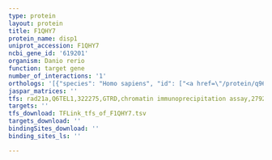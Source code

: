 ```yaml
---
type: protein
layout: protein
title: F1QHY7
protein_name: disp1
uniprot_accession: F1QHY7
ncbi_gene_id: '619201'
organism: Danio rerio
function: target gene
number_of_interactions: '1'
orthologs: '[{"species": "Homo sapiens", "id": ["<a href=\"/protein/q96f81\">Q96F81</a>"]}, {"species": "Mus musculus", "id": ["<a href=\"/protein/q3tdn0\">Q3TDN0</a>"]}, {"species": "Rattus norvegicus", "id": ["<a href=\"/protein/d3zwu2\">D3ZWU2</a>"]}, {"species": "Drosophila melanogaster", "id": ["<a href=\"/protein/q9vnj5\">Q9VNJ5</a>"]}]'
jaspar_matrices: ''
tfs: rad21a,Q6TEL1,322275,GTRD,chromatin immunoprecipitation assay,27924024%5Buid%5D,No
targets: ''
tfs_download: TFLink_tfs_of_F1QHY7.tsv
targets_download: ''
bindingSites_download: ''
binding_sites_ls: ''

---
```

